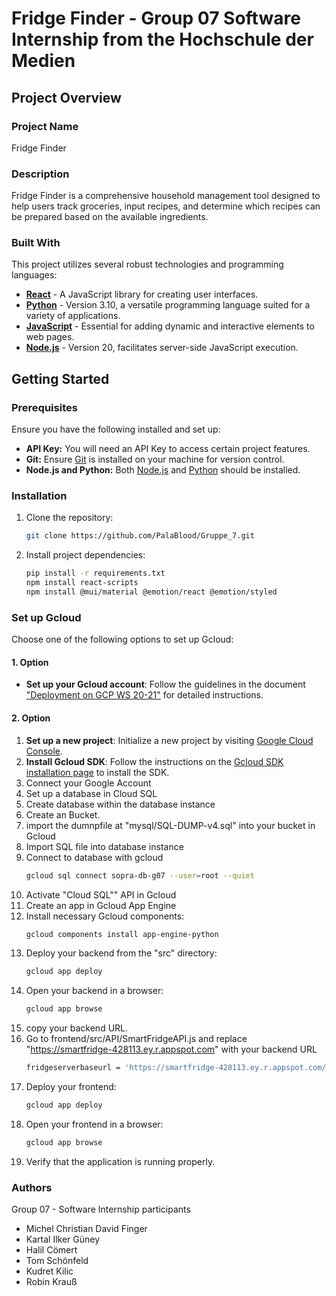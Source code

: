 # Fridge Finder - Group 07 Software Internship from the Hochschule der Medien

## Project Overview

### Project Name
Fridge Finder

### Description
Fridge Finder is a comprehensive household management tool designed to help users track groceries, input recipes, and determine which recipes can be prepared based on the available ingredients.

### Built With
This project utilizes several robust technologies and programming languages:
- **[React](https://reactjs.org/)** - A JavaScript library for creating user interfaces.
- **[Python](https://www.python.org/)** - Version 3.10, a versatile programming language suited for a variety of applications.
- **[JavaScript](https://developer.mozilla.org/en-US/docs/Web/JavaScript)** - Essential for adding dynamic and interactive elements to web pages.
- **[Node.js](https://nodejs.org/en/)** - Version 20, facilitates server-side JavaScript execution.

## Getting Started

### Prerequisites
Ensure you have the following installed and set up:
- **API Key:** You will need an API Key to access certain project features.
- **Git:** Ensure [Git](https://git-scm.com/downloads) is installed on your machine for version control.
- **Node.js and Python:** Both [Node.js](https://nodejs.org/en/) and [Python](https://www.python.org/downloads/) should be installed.


### Installation
1. Clone the repository:
   ```sh
   git clone https://github.com/PalaBlood/Gruppe_7.git
      ```
3. Install project dependencies:
      ```sh
      pip install -r requirements.txt
      npm install react-scripts
      npm install @mui/material @emotion/react @emotion/styled
      ```
   
### Set up Gcloud
Choose one of the following options to set up Gcloud:
#### 1. Option
* **Set up your Gcloud account**: Follow the guidelines in the document ["Deployment on GCP WS 20-21"](URL-to-PDF) for detailed instructions.

#### 2. Option
1. **Set up a new project**: Initialize a new project by visiting [Google Cloud Console](https://console.cloud.google.com).
2. **Install Gcloud SDK**: Follow the instructions on the [Gcloud SDK installation page](https://cloud.google.com/sdk/docs/install?hl=de) to install the SDK.
3. Connect your Google Account
4. Set up a database in Cloud SQL
5. Create database within the database instance
6. Create an Bucket.
7. import the dumnpfile at "mysql/SQL-DUMP-v4.sql" into your bucket in Gcloud
8. Import SQL file into database instance
9. Connect to database with gcloud
      ```sh
     gcloud sql connect sopra-db-g07 --user=root --quiet
      ```
10. Activate "Cloud SQL"" API in Gcloud
11. Create an app in Gcloud App Engine
12. Install necessary Gcloud components:
      ```sh
      gcloud components install app-engine-python
      ```
13. Deploy your backend from the "src" directory:
      ```sh
      gcloud app deploy
      ```
14. Open your backend in a browser:
      ```sh
      gcloud app browse
      ```
15. copy your backend URL.
16. Go to frontend/src/API/SmartFridgeAPI.js and replace "https://smartfridge-428113.ey.r.appspot.com" with your backend URL
      ```sh
      fridgeserverbaseurl = 'https://smartfridge-428113.ey.r.appspot.com/fridge';
      ```
17. Deploy your frontend:
      ```sh
      gcloud app deploy
      ```
18. Open your frontend in a browser:
      ```sh
      gcloud app browse
      ```
19. Verify that the application is running properly.

### Authors
Group 07 - Software Internship participants
- Michel Christian David Finger
- Kartal Ilker Güney
- Halil Cömert
- Tom Schönfeld
- Kudret Kilic
- Robin Krauß


